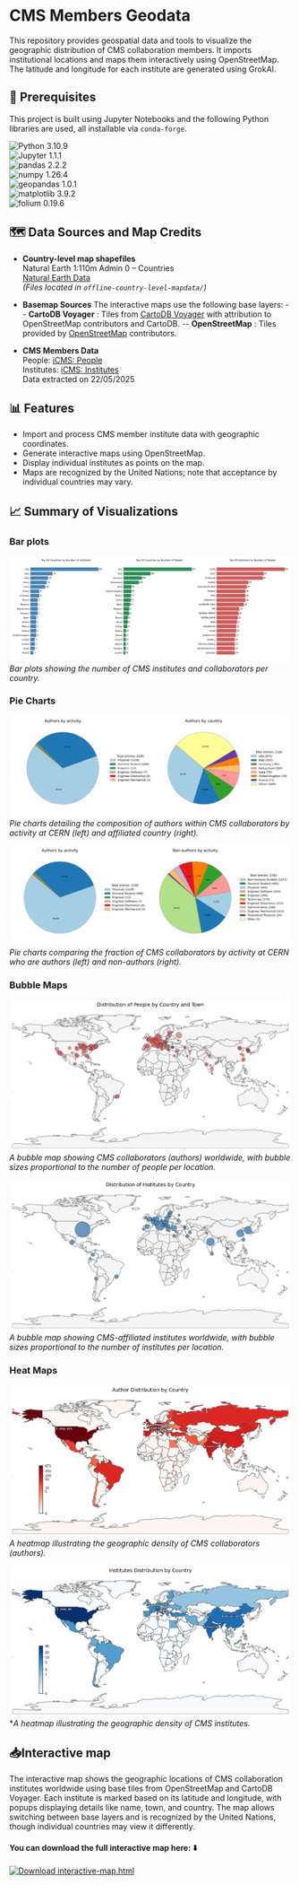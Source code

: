 # CMS Members Geodata

This repository provides geospatial data and tools to visualize the geographic distribution of CMS collaboration members. It imports institutional locations and maps them interactively using OpenStreetMap. The latitude and longitude for each institute are generated using GrokAI.

## 🔧 Prerequisites

This project is built using Jupyter Notebooks and the following Python libraries are used, all installable via `conda-forge`.

![Python 3.10.9](https://img.shields.io/badge/Python-3.10.9-blue?logo=python)  
![Jupyter 1.1.1](https://img.shields.io/badge/Jupyter-1.1.1-orange?logo=jupyter)  
![pandas 2.2.2](https://img.shields.io/badge/pandas-2.2.2-lightgrey?logo=pandas)  
![numpy 1.26.4](https://img.shields.io/badge/numpy-1.26.4-lightgrey?logo=numpy)  
![geopandas 1.0.1](https://img.shields.io/badge/geopandas-1.0.1-lightgrey)  
![matplotlib 3.9.2](https://img.shields.io/badge/matplotlib-3.9.2-lightgrey?logo=matplotlib)  
![folium 0.19.6](https://img.shields.io/badge/folium-0.19.6-lightgrey)  

## 🗺️ Data Sources and Map Credits

- **Country-level map shapefiles**  
  Natural Earth 1:110m Admin 0 – Countries  
  [Natural Earth Data](https://www.naturalearthdata.com/downloads/110m-cultural-vectors/110m-admin-0-countries/)  
  *(Files located in `offline-country-level-mapdata/`)*

- **Basemap Sources**
The interactive maps use the following base layers:
-- **CartoDB Voyager** : Tiles from [CartoDB Voyager](https://carto.com/attributions) with attribution to OpenStreetMap contributors and CartoDB.
-- **OpenStreetMap** : Tiles provided by [OpenStreetMap](https://www.openstreetmap.org) contributors.

- **CMS Members Data**  
People: [iCMS: People](https://icms.cern.ch/tools/collaboration/people)  
Institutes: [iCMS: Institutes](https://icms.cern.ch/tools/collaboration/institutes)  
Data extracted on 22/05/2025

## 📊 Features

- Import and process CMS member institute data with geographic coordinates.
- Generate interactive maps using OpenStreetMap.
- Display individual institutes as points on the map.
- Maps are recognized by the United Nations; note that acceptance by individual countries may vary.

## 📈 Summary of Visualizations

### Bar plots
![Bar Plot](plots/barplot.png)  
*Bar plots showing the number of CMS institutes and collaborators per country.*

### Pie Charts
![Piechart Authors](plots/piechart_authors.png)  
*Pie charts detailing the composition of authors within CMS collaborators by activity at CERN (left) and affiliated country (right).*

![Piechart Authors vs Nonauthors](plots/piechart_authors-vs-nonauthors.png)  
*Pie charts comparing the fraction of CMS collaborators by activity at CERN who are authors (left) and non-authors (right).*

### Bubble Maps
![Bubble Map People](plots/bubblemap_people.png)  
*A bubble map showing CMS collaborators (authors) worldwide, with bubble sizes proportional to the number of people per location.*

![Bubble Map Institutes](plots/bubblemap_institutes.png)  
*A bubble map showing CMS-affiliated institutes worldwide, with bubble sizes proportional to the number of institutes per location.*

### Heat Maps
![Heatmap People](plots/heatmap_people.png)  
*A heatmap illustrating the geographic density of CMS collaborators (authors).*

![Heatmap Institutes](plots/heatmap_institutes.png)  
**A heatmap illustrating the geographic density of CMS institutes.*

## 📥Interactive map

The interactive map shows the geographic locations of CMS collaboration institutes worldwide using base tiles from OpenStreetMap and CartoDB Voyager. Each institute is marked based on its latitude and longitude, with popups displaying details like name, town, and country. The map allows switching between base layers and is recognized by the United Nations, though individual countries may view it differently.

#### You can download the full interactive map here:  ⬇️

[![ Download interactive-map.html](https://img.shields.io/badge/Download%20interactive--map.html-brightgreen?style=for-the-badge&logo=github)](https://github.com/phazarik/cms-members-geodata/releases/download/v1.0/interactive-map.html)
